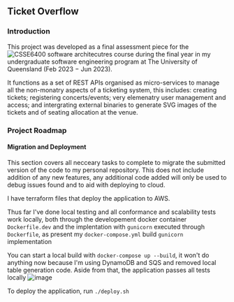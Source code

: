 ## Ticket Overflow

### Introduction

This project was developed as a final assessment piece for the ![CSSE6400](https://github.com/CSSE6400) software
architecutres course during the final year in my undergraduate software engineering program at The University 
of Queensland (Feb 2023 $-$ Jun 2023).

It functions as a set of REST APIs organised as micro-services to manage all the non-monatry aspects of a
ticketing system, this includes: creating tickets; registering concerts/events; very elemenatry user
management and access; and intergrating external binaries to generate SVG images of the tickets
and of seating allocation at the venue.

### Project Roadmap

#### Migration and Deployment

This section covers all necceary tasks to complete to migrate the submitted version of the code to
my personal repository. This does not include addition of any new features, any additional code 
added will only be used to debug issues found and to aid with deploying to cloud.


I have terraform files that deploy the application to AWS.

Thus far I've done local testing and all conformance and scalability tests work locally, both through the
developement docker container `Dockerfile.dev` and the implentation with `gunicorn` executed through
`Dockerfile`, as present my `docker-compose.yml` build `gunicorn` implementation

You can start a local build with `docker-compose up --build`, it won't do anything now because I'm using
DynamoDB and SQS and removed local table generation code. Aside from that, the application passes all tests
locally
![image](https://github.com/CSSE6400/ticketoverflow-Abishtu/assets/32443198/0e9b4cd3-7358-45d5-b99a-05731dcbc6f3)

To deploy the application, run `./deploy.sh`
